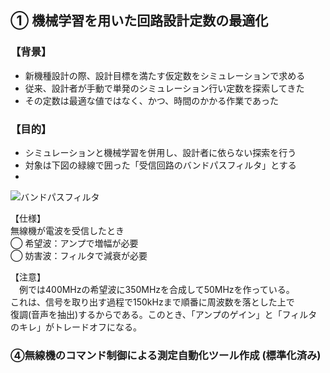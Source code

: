 ## ① 機械学習を用いた回路設計定数の最適化 

### 【背景】

- 新機種設計の際、設計目標を満たす仮定数をシミュレーションで求める
- 従来、設計者が手動で単発のシミュレーション行い定数を探索してきた
- その定数は最適な値ではなく、かつ、時間のかかる作業であった

### 【目的】

- シミュレーションと機械学習を併用し、設計者に依らない探索を行う
- 対象は下図の緑線で囲った「受信回路のバンドパスフィルタ」とする
- 


<img src="https://github.com/yosuke999/product/blob/images/BPF.png" alt="バンドパスフィルタ" title="バンドパスフィルタ">

【仕様】  
無線機が電波を受信したとき  
◯ 希望波：アンプで増幅が必要  
◯ 妨害波：フィルタで減衰が必要  

【注意】  
　例では400MHzの希望波に350MHzを合成して50MHzを作っている。  
これは、信号を取り出す過程で150kHzまで順番に周波数を落とした上で  
復調(音声を抽出)するからである。このとき、「アンプのゲイン」と「フィルタのキレ」がトレードオフになる。


### ④無線機のコマンド制御による測定自動化ツール作成 (標準化済み)

